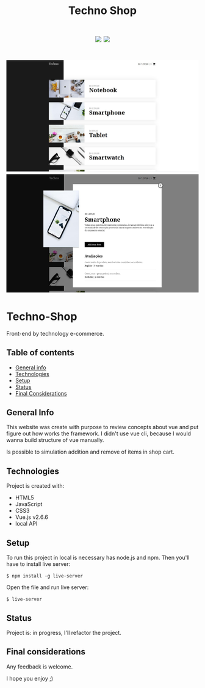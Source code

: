 <h1 align="center">
  Techno Shop
</h1>

<h1 align="center">
  <p align="center">
    <img src='./assets/techno.gif' max-width="300">
    <img src="./assets/responsive.gif" max-width="300" height="310">
  </p>
</h1>

<h1 align="center">
  <p align="center">
    <img src='./assets/techno-home.jpg' max-width="300">
    <img src="./assets/techno-modal.jpg" max-width="300" height="310"> 
  </p>
</h1> 
 
# Techno-Shop
Front-end by technology e-commerce.

## Table of contents
* [General info](#general-info)
* [Technologies](#technologies)
* [Setup](#setup)
* [Status](#status)
* [Final Considerations](#final-considerations)

## General Info
This website was create with purpose to review concepts about vue and put figure out how works the framework.
I didn't use vue cli, because I would wanna build structure of vue manually.

Is possible to simulation addition and remove of items in shop cart.

## Technologies
Project is created with:

* HTML5
* JavaScript
* CSS3
* Vue.js v2.6.6
* local API

## Setup
To run this project in local is necessary has node.js and npm. Then you'll have to install live server: 

```
$ npm install -g live-server
```
Open the file and run live server:

```
$ live-server
```

## Status

Project is: in progress, I'll refactor the project.

## Final considerations

Any feedback is welcome.

I hope you enjoy ;)
